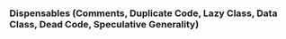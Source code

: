 ### Dispensables (Comments, Duplicate Code, Lazy Class, Data Class, Dead Code, Speculative Generality)